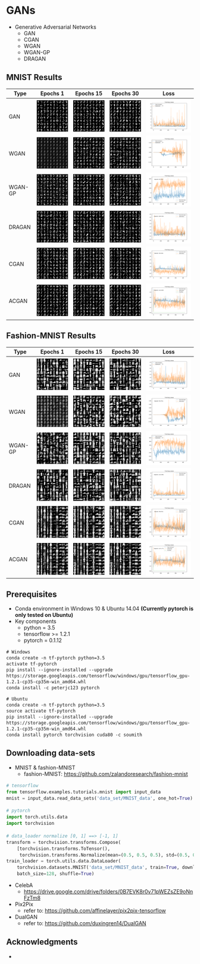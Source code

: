 # GANs
* Generative Adversarial Networks
  * GAN
  * CGAN
  * WGAN
  * WGAN-GP
  * DRAGAN

## MNIST Results
| Type | Epochs 1 | Epochs 15 | Epochs 30 | Loss |
| ---- | -------- | --------- | --------- | ---- |
| GAN | ![](./results/gan/original-MNIST-val-e001.png) | ![](./results/gan/original-MNIST-val-e015.png) | ![](./results/gan/original-MNIST-val-e030.png) | ![](./results/gan/original-MNIST-losses.png) |
| WGAN | ![](./results/wgan/original-MNIST-val-e001.png) | ![](./results/wgan/original-MNIST-val-e015.png) | ![](./results/wgan/original-MNIST-val-e030.png) | ![](./results/wgan/original-MNIST-losses.png) |
| WGAN-GP | ![](./results/wgan-gp/original-MNIST-val-e001.png) | ![](./results/wgan-gp/original-MNIST-val-e015.png) | ![](./results/wgan-gp/original-MNIST-val-e030.png) | ![](./results/wgan-gp/original-MNIST-losses.png) |
| DRAGAN | ![](./results/dragan/original-MNIST-val-e001.png) | ![](./results/dragan/original-MNIST-val-e015.png) | ![](./results/dragan/original-MNIST-val-e030.png) | ![](./results/dragan/original-MNIST-losses.png) |
| CGAN | ![](./results/cgan/original-MNIST-val-e001.png) | ![](./results/cgan/original-MNIST-val-e015.png) | ![](./results/cgan/original-MNIST-val-e030.png) | ![](./results/cgan/original-MNIST-losses.png) |
| ACGAN | ![](./results/acgan/original-MNIST-val-e001.png) | ![](./results/acgan/original-MNIST-val-e015.png) | ![](./results/acgan/original-MNIST-val-e030.png) | ![](./results/acgan/original-MNIST-losses.png) |

## Fashion-MNIST Results
| Type | Epochs 1 | Epochs 15 | Epochs 30 | Loss |
| ---- | -------- | --------- | --------- | ---- |
| GAN | ![](./results/gan/fashion-MNIST-val-e001.png) | ![](./results/gan/fashion-MNIST-val-e015.png) | ![](./results/gan/fashion-MNIST-val-e030.png) | ![](./results/gan/fashion-MNIST-losses.png) |
| WGAN | ![](./results/wgan/fashion-MNIST-val-e001.png) | ![](./results/wgan/fashion-MNIST-val-e015.png) | ![](./results/wgan/fashion-MNIST-val-e030.png) | ![](./results/wgan/fashion-MNIST-losses.png) |
| WGAN-GP | ![](./results/wgan-gp/fashion-MNIST-val-e001.png) | ![](./results/wgan-gp/fashion-MNIST-val-e015.png) | ![](./results/wgan-gp/fashion-MNIST-val-e030.png) | ![](./results/wgan-gp/fashion-MNIST-losses.png) |
| DRAGAN | ![](./results/dragan/fashion-MNIST-val-e001.png) | ![](./results/dragan/fashion-MNIST-val-e015.png) | ![](./results/dragan/fashion-MNIST-val-e030.png) | ![](./results/dragan/fashion-MNIST-losses.png) |
| CGAN | ![](./results/cgan/fashion-MNIST-val-e001.png) | ![](./results/cgan/fashion-MNIST-val-e015.png) | ![](./results/cgan/fashion-MNIST-val-e030.png) | ![](./results/cgan/fashion-MNIST-losses.png) |
| ACGAN | ![](./results/acgan/fashion-MNIST-val-e001.png) | ![](./results/acgan/fashion-MNIST-val-e015.png) | ![](./results/acgan/fashion-MNIST-val-e030.png) | ![](./results/acgan/fashion-MNIST-losses.png) |
  


## Prerequisites

* Conda environment in Windows 10 & Ubuntu 14.04 **(Currently pytorch is only tested on Ubuntu)**
* Key components
  * python = 3.5
  * tensorflow >= 1.2.1
  * pytorch = 0.1.12

```shell
# Windows
conda create -n tf-pytorch python=3.5
activate tf-pytorch
pip install --ignore-installed --upgrade https://storage.googleapis.com/tensorflow/windows/gpu/tensorflow_gpu-1.2.1-cp35-cp35m-win_amd64.whl
conda install -c peterjc123 pytorch
```

```shell
# Ubuntu
conda create -n tf-pytorch python=3.5
source activate tf-pytorch
pip install --ignore-installed --upgrade https://storage.googleapis.com/tensorflow/windows/gpu/tensorflow_gpu-1.2.1-cp35-cp35m-win_amd64.whl
conda install pytorch torchvision cuda80 -c soumith
```

## Downloading data-sets

* MNIST & fashion-MNIST
  * fashion-MNIST: https://github.com/zalandoresearch/fashion-mnist
```python
# tensorflow
from tensorflow.examples.tutorials.mnist import input_data
mnist = input_data.read_data_sets('data_set/MNIST_data', one_hot=True)

# pytorch
import torch.utils.data
import torchvision

# data_loader normalize [0, 1] ==> [-1, 1]
transform = torchvision.transforms.Compose(
    [torchvision.transforms.ToTensor(),
     torchvision.transforms.Normalize(mean=(0.5, 0.5, 0.5), std=(0.5, 0.5, 0.5)) ])
train_loader = torch.utils.data.DataLoader(
    torchvision.datasets.MNIST('data_set/MNIST_data', train=True, download=True, transform=transform),
    batch_size=128, shuffle=True)
```

* CelebA
  * https://drive.google.com/drive/folders/0B7EVK8r0v71pWEZsZE9oNnFzTm8
* Pix2Pix
  * refer to: https://github.com/affinelayer/pix2pix-tensorflow
* DualGAN
  * refer to: https://github.com/duxingren14/DualGAN
 
## Acknowledgments

* 
